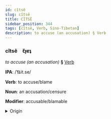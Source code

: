 ```yaml
---
id: cîtsê
slug: cîtsê
title: CÎTSÊ
sidebar_position: 344
tags: [cîtsê, Verb, Sino-Tibetan]
description: to accuse (an accusation) § Verb
---
```


### cîtsê&emsp;<span kind="abugida">ꞇ̆ɟɐʇ</span>

*to accuse (an accusation)* **§** [Verb](../../tags/Verb)

**IPA**: /ˈt͡ɕit.se/

**Verb**: to accuse/blame

**Noun**: an accusation/censure

**Modifier**: accusable/blamable

<details>
    <summary>Origin</summary>
    Mandarin 指責 zhǐzé /ʈʂǐtsé/<br/>
    <em>Sino-Tibetan Language Family</em>
</details>